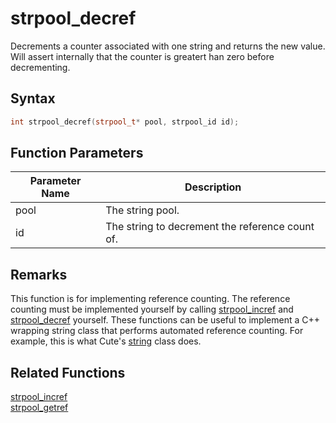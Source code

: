 
# strpool_decref

Decrements a counter associated with one string and returns the new value. Will assert internally that the counter is greatert han zero before decrementing.

## Syntax

```cpp
int strpool_decref(strpool_t* pool, strpool_id id);
```

## Function Parameters

Parameter Name | Description
--- | ---
pool | The string pool.
id | The string to decrement the reference count of.

## Remarks

This function is for implementing reference counting. The reference counting must be implemented yourself by calling [strpool_incref](https://github.com/RandyGaul/cute_framework/blob/master/docs/string/strpool/strpool_incref.md) and [strpool_decref](https://github.com/RandyGaul/cute_framework/blob/master/docs/string/strpool/strpool_decref.md) yourself. These functions can be useful to implement a C++ wrapping string class that performs automated reference counting. For example, this is what Cute's [string](https://github.com/RandyGaul/cute_framework/blob/master/docs/string/string) class does.

## Related Functions
  
[strpool_incref](https://github.com/RandyGaul/cute_framework/blob/master/docs/string/strpool/strpool_incref.md)  
[strpool_getref](https://github.com/RandyGaul/cute_framework/blob/master/docs/string/strpool/strpool_getref.md)  
